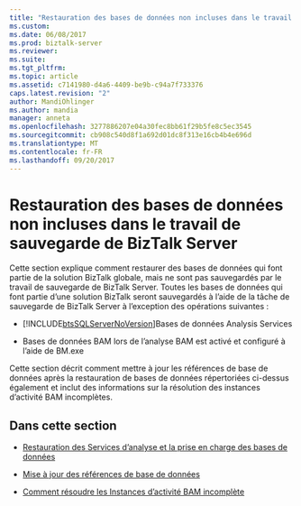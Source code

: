 ```yaml
---
title: "Restauration des bases de données non incluses dans le travail de sauvegarde de BizTalk Server | Documents Microsoft"
ms.custom: 
ms.date: 06/08/2017
ms.prod: biztalk-server
ms.reviewer: 
ms.suite: 
ms.tgt_pltfrm: 
ms.topic: article
ms.assetid: c7141980-d4a6-4409-be9b-c94a7f733376
caps.latest.revision: "2"
author: MandiOhlinger
ms.author: mandia
manager: anneta
ms.openlocfilehash: 3277886207e04a30fec8bb61f29b5fe8c5ec3545
ms.sourcegitcommit: cb908c540d8f1a692d01dc8f313e16cb4b4e696d
ms.translationtype: MT
ms.contentlocale: fr-FR
ms.lasthandoff: 09/20/2017
---
```

# <a name="restoring-databases-not-included-in-the-backup-biztalk-server-job"></a>Restauration des bases de données non incluses dans le travail de sauvegarde de BizTalk Server
Cette section explique comment restaurer des bases de données qui font partie de la solution BizTalk globale, mais ne sont pas sauvegardés par le travail de sauvegarde de BizTalk Server. Toutes les bases de données qui font partie d’une solution BizTalk seront sauvegardés à l’aide de la tâche de sauvegarde de BizTalk Server à l’exception des opérations suivantes :  
  
-   [!INCLUDE[btsSQLServerNoVersion](../includes/btssqlservernoversion-md.md)]Bases de données Analysis Services  
  
-   Bases de données BAM lors de l’analyse BAM est activé et configuré à l’aide de BM.exe  
  
 Cette section décrit comment mettre à jour les références de base de données après la restauration de bases de données répertoriées ci-dessus également et inclut des informations sur la résolution des instances d’activité BAM incomplètes.  
  
## <a name="in-this-section"></a>Dans cette section  
  
-   [Restauration des Services d’analyse et la prise en charge des bases de données](../technical-guides/restoring-analysis-services-and-supporting-databases.md)  
  
-   [Mise à jour des références de base de données](../technical-guides/updating-database-references.md)  
  
-   [Comment résoudre les Instances d’activité BAM incomplète](../technical-guides/how-to-resolve-incomplete-bam-activity-instances.md)
